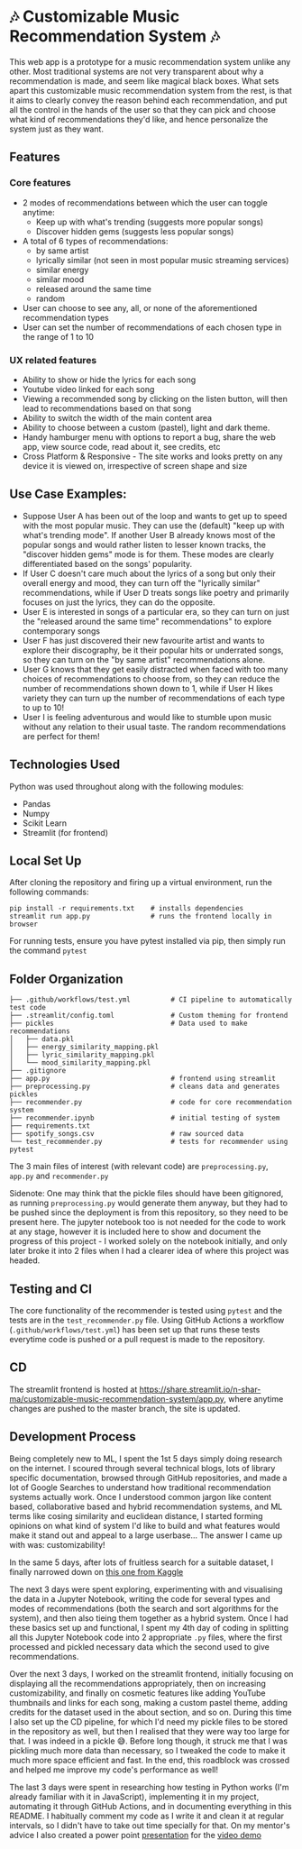 # 🎶 Customizable Music Recommendation System 🎶

This web app is a prototype for a music recommendation system unlike any other. Most traditional systems are not very transparent about why a recommendation is made, and seem like magical black boxes. What sets apart this customizable music recommendation system from the rest, is that it aims to clearly convey the reason behind each recommendation, and put all the control in the hands of the user so that they can pick and choose what kind of recommendations they'd like, and hence personalize the system just as they want.

## Features
### Core features
- 2 modes of recommendations between which the user can toggle anytime:
  - Keep up with what's trending (suggests more popular songs)
  - Discover hidden gems (suggests less popular songs)
- A total of 6 types of recommendations:
  - by same artist
  - lyrically similar (not seen in most popular music streaming services)
  - similar energy
  - similar mood
  - released around the same time
  - random
- User can choose to see any, all, or none of the aforementioned recommendation types
- User can set the number of recommendations of each chosen type in the range of 1 to 10
### UX related features
- Ability to show or hide the lyrics for each song
- Youtube video linked for each song
- Viewing a recommended song by clicking on the listen button, will then lead to recommendations based on that song
- Ability to switch the width of the main content area
- Ability to choose between a custom (pastel), light and dark theme.
- Handy hamburger menu with options to report a bug, share the web app, view source code, read about it, see credits, etc
- Cross Platform & Responsive - The site works and looks pretty on any device it is viewed on, irrespective of screen shape and size

## Use Case Examples:
- Suppose User A has been out of the loop and wants to get up to speed with the most popular music. They can use the (default) "keep up with what's trending mode". If another User B already knows most of the popular songs and would rather listen to lesser known tracks, the "discover hidden gems" mode is for them. These modes are clearly differentiated based on the songs' popularity.
- If User C doesn't care much about the lyrics of a song but only their overall energy and mood, they can turn off the "lyrically similar" recommendations, while if User D treats songs like poetry and primarily focuses on just the lyrics, they can do the opposite.
- User E is interested in songs of a particular era, so they can turn on just the "released around the same time" recommendations" to explore contemporary songs
- User F has just discovered their new favourite artist and wants to explore their discography, be it their popular hits or underrated songs, so they can turn on the "by same artist" recommendations alone.
- User G knows that they get easily distracted when faced with too many choices of recommendations to choose from, so they can reduce the number of recommendations shown down to 1, while if User H likes variety they can turn up the number of recommendations of each type to up to 10!
- User I is feeling adventurous and would like to stumble upon music without any relation to their usual taste. The random recommendations are perfect for them!

## Technologies Used

Python was used throughout along with the following modules:
- Pandas
- Numpy
- Scikit Learn
- Streamlit (for frontend)

## Local Set Up

After cloning the repository and firing up a virtual environment, run the following commands:
```
pip install -r requirements.txt    # installs dependencies
streamlit run app.py               # runs the frontend locally in browser
```
For running tests, ensure you have pytest installed via pip, then simply run the command `pytest`

## Folder Organization

    ├── .github/workflows/test.yml          # CI pipeline to automatically test code
    ├── .streamlit/config.toml              # Custom theming for frontend
    ├── pickles                             # Data used to make recommendations 
    │   ├── data.pkl                     
    │   ├── energy_similarity_mapping.pkl 
    │   ├── lyric_similarity_mapping.pkl
    │   └── mood_similarity_mapping.pkl
    ├── .gitignore 
    ├── app.py                              # frontend using streamlit
    ├── preprocessing.py                    # cleans data and generates pickles
    ├── recommender.py                      # code for core recommendation system
    ├── recommender.ipynb                   # initial testing of system
    ├── requirements.txt 
    ├── spotify_songs.csv                   # raw sourced data
    └── test_recommender.py                 # tests for recommender using pytest

The 3 main files of interest (with relevant code) are `preprocessing.py`, `app.py` and `recommender.py`

Sidenote: One may think that the pickle files should have been gitignored, as running `preprocessing.py` would generate them anyway, but they had to be pushed since the deployment is from this repository, so they need to be present here. The jupyter notebook too is not needed for the code to work at any stage, however it is included here to show and document the progress of this project - I worked solely on the notebook initially, and only later broke it into 2 files when I had a clearer idea of where this project was headed.

## Testing and CI

The core functionality of the recommender is tested using `pytest` and the tests are in the `test_recommender.py` file. Using GitHub Actions a workflow (`.github/workflows/test.yml`) has been set up that runs these tests everytime code is pushed or a pull request is made to the repository.

## CD
The streamlit frontend is hosted at https://share.streamlit.io/n-shar-ma/customizable-music-recommendation-system/app.py, where anytime changes are pushed to the master branch, the site is updated.

## Development Process

Being completely new to ML, I spent the 1st 5 days simply doing research on the internet. I scoured through several technical blogs, lots of library specific documentation, browsed through GitHub repositories, and made a lot of Google Searches to understand how traditional recommendation systems actually work. Once I understood common jargon like content based, collaborative based and hybrid recommendation systems, and ML terms like cosing similarity and euclidean distance, I started forming opinions on what kind of system I'd like to build and what features would make it stand out and appeal to a large userbase... The answer I came up with was: customizability!

In the same 5 days, after lots of fruitless search for a suitable dataset, I finally narrowed down on [this one from Kaggle](https://www.kaggle.com/datasets/imuhammad/audio-features-and-lyrics-of-spotify-songs)

The next 3 days were spent exploring, experimenting with and visualising the data in a Jupyter Notebook, writing the code for several types and modes of recommendations (both the search and sort algorithms for the system), and then also tieing them together as a hybrid system. Once I had these basics set up and functional, I spent my 4th day of coding in splitting all this Jupyter Notebook code into 2 appropriate `.py` files, where the first processed and pickled necessary data which the second used to give recommendations.

Over the next 3 days, I worked on the streamlit frontend, initially focusing on displaying all the recommendations appropriately, then on increasing customizability, and finally on cosmetic features like adding YouTube thumbnails and links for each song, making a custom pastel theme, adding credits for the dataset used in the about section, and so on. During this time I also set up the CD pipeline, for which I'd need my pickle files to be stored in the repository as well, but then I realised that they were way too large for that. I was indeed in a pickle 😅. Before long though, it struck me that I was pickling much more data than necessary, so I tweaked the code to make it much more space efficient and fast. In the end, this roadblock was crossed and helped me improve my code's performance as well!

The last 3 days were spent in researching how testing in Python works (I'm already familiar with it in JavaScript), implementing it in my project, automating it through GitHub Actions, and in documenting everything in this README. I habitually comment my code as I write it and clean it at regular intervals, so I didn't have to take out time specially for that. On my mentor's advice I also created a power point [presentation](https://docs.google.com/presentation/d/1yXCtetw0YwBJQNKG5RkCuCG6ZSvpV31Zhqp854nvV28/edit?usp=sharing) for the [video demo](https://www.youtube.com/watch?v=adggmFChcag)